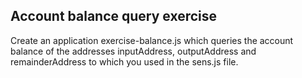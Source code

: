 ## Account balance query exercise
Create an application exercise-balance.js which queries the account balance of the addresses inputAddress, outputAddress and remainderAddress to which you used in the sens.js file.